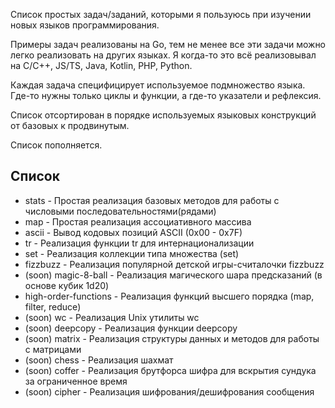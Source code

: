 Список простых задач/заданий, которыми я пользуюсь при изучении новых языков программирования.

Примеры задач реализованы на Go, тем не менее все эти задачи можно легко реализовать на других языках. Я когда-то это всё реализовывал на C/C++, JS/TS, Java, Kotlin, PHP, Python.

Каждая задача специфицирует используемое подмножество языка. Где-то нужны только циклы и функции, а где-то указатели и рефлексия.

Список отсортирован в порядке используемых языковых конструкций от базовых к продвинутым.

Список пополняется.

## Список

- stats - Простая реализация базовых методов для работы с числовыми последовательностями(рядами)
- map - Простая реализация ассоциативного массива
- ascii - Вывод кодовых позиций ASCII (0x00 - 0x7F)
- tr - Реализация функции tr для интернационализации
- set - Реализация коллекции типа множества (set)
- fizzbuzz - Реализация популярной детской игры-считалочки fizzbuzz
- (soon) magic-8-ball - Реализация магического шара предсказаний (в основе кубик 1d20)
- high-order-functions - Реализация функций высшего порядка (map, filter, reduce)
- (soon) wc - Реализация Unix утилиты wc
- (soon) deepcopy - Реализация функции deepcopy
- (soon) matrix - Реализация структуры данных и методов для работы с матрицами
- (soon) chess - Реализация шахмат
- (soon) coffer - Реализация брутфорса шифра для вскрытия сундука за ограниченное время
- (soon) cipher - Реализация шифрования/дешифрования сообщения